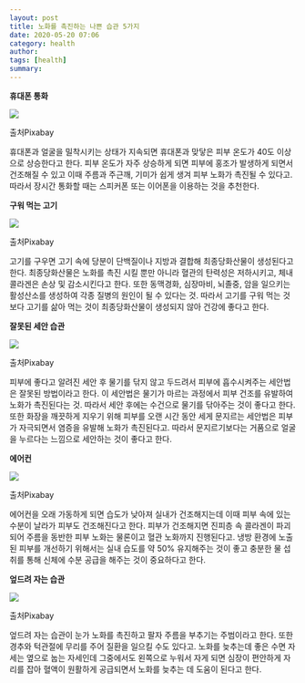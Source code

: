 ```yaml
---
layout: post
title: 노화를 촉진하는 나쁜 습관 5가지 
date: 2020-05-20 07:06
category: health
author: 
tags: [health]
summary: 
---
```



**휴대폰 통화**

![](https://img1.daumcdn.net/thumb/R720x0/?fname=https%3A%2F%2Ft1.daumcdn.net%2Fliveboard%2Finterstella-story%2F5f7d743bc7f84ad6b4dccc9a1869a9e7.JPG)

출처Pixabay

휴대폰과 얼굴을 밀착시키는 상태가 지속되면 휴대폰과 맞닿은 피부 온도가 40도 이상으로 상승한다고 한다. 피부 온도가 자주 상승하게 되면 피부에 홍조가 발생하게 되면서 건조해질 수 있고 이때 주름과 주근깨, 기미가 쉽게 생겨 피부 노화가 촉진될 수 있다고. 따라서 장시간 통화할 때는 스피커폰 또는 이어폰을 이용하는 것을 추천한다.

**구워 먹는 고기**

![](https://img1.daumcdn.net/thumb/R720x0/?fname=https%3A%2F%2Ft1.daumcdn.net%2Fliveboard%2Finterstella-story%2F0ae90484af9c4038ac9117e45ba9bccd.JPG)

출처Pixabay

고기를 구우면 고기 속에 당분이 단백질이나 지방과 결합해 최종당화산물이 생성된다고 한다. 최종당화산물은 노화를 촉진 시킬 뿐만 아니라 혈관의 탄력성은 저하시키고, 체내 콜라겐은 손상 및 감소시킨다고 한다. 또한 동맥경화, 심장마비, 뇌졸중, 암을 일으키는 활성산소를 생성하여 각종 질병의 원인이 될 수 있다는 것. 따라서 고기를 구워 먹는 것보다 고기를 삶아 먹는 것이 최종당화산물이 생성되지 않아 건강에 좋다고 한다.

**잘못된 세안 습관**

![](https://img1.daumcdn.net/thumb/R720x0/?fname=https%3A%2F%2Ft1.daumcdn.net%2Fliveboard%2Finterstella-story%2F4b66d109eeee4b5593eb4048a7125226.JPG)

출처Pixabay

피부에 좋다고 알려진 세안 후 물기를 닦지 않고 두드려서 피부에 흡수시켜주는 세안법은 잘못된 방법이라고 한다. 이 세안법은 물기가 마르는 과정에서 피부 건조를 유발하여 노화가 촉진된다는 것. 따라서 세안 후에는 수건으로 물기를 닦아주는 것이 좋다고 한다. 또한 화장을 깨끗하게 지우기 위해 피부를 오랜 시간 동안 세게 문지르는 세안법은 피부가 자극되면서 염증을 유발해 노화가 촉진된다고. 따라서 문지르기보다는 거품으로 얼굴을 누르다는 느낌으로 세안하는 것이 좋다고 한다.

**에어컨**

![](https://img1.daumcdn.net/thumb/R720x0/?fname=https%3A%2F%2Ft1.daumcdn.net%2Fliveboard%2Finterstella-story%2F7d3c693ccf704301ae8ac6ddd230ae42.JPG)

출처Pixabay

에어컨을 오래 가동하게 되면 습도가 낮아져 실내가 건조해지는데 이때 피부 속에 있는 수분이 날라가 피부도 건조해진다고 한다. 피부가 건조해지면 진피층 속 콜라겐이 파괴되어 주름을 동반한 피부 노화는 물론이고 혈관 노화까지 진행된다고. 냉방 환경에 노출된 피부를 개선하기 위해서는 실내 습도를 약 50% 유지해주는 것이 좋고 충분한 물 섭취를 통해 신체에 수분 공급을 해주는 것이 중요하다고 한다.

**엎드려 자는 습관**

![](https://img1.daumcdn.net/thumb/R720x0/?fname=https%3A%2F%2Ft1.daumcdn.net%2Fliveboard%2Finterstella-story%2Fd0518e960bdf4ece96b7eb108ed9de42.JPG)

출처Pixabay

엎드려 자는 습관이 눈가 노화를 촉진하고 팔자 주름을 부추기는 주범이라고 한다. 또한 경추와 턱관절에 무리를 주어 질환을 일으킬 수도 있다고. 노화를 늦추는데 좋은 수면 자세는 옆으로 눕는 자세인데 그중에서도 왼쪽으로 누워서 자게 되면 심장이 편안하게 자리를 잡아 혈액이 원활하게 공급되면서 노화를 늦추는 데 도움이 된다고 한다.